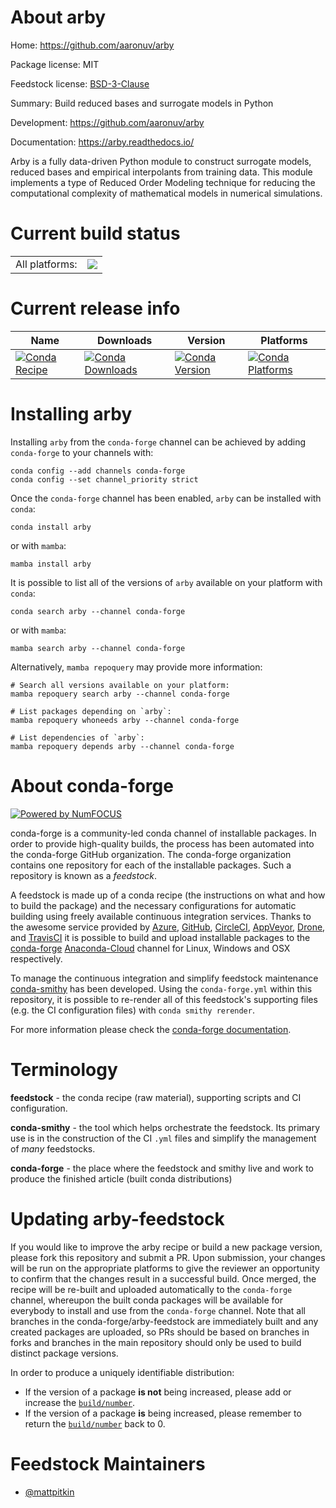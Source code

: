 About arby
==========

Home: https://github.com/aaronuv/arby

Package license: MIT

Feedstock license: [BSD-3-Clause](https://github.com/conda-forge/arby-feedstock/blob/main/LICENSE.txt)

Summary: Build reduced bases and surrogate models in Python

Development: https://github.com/aaronuv/arby

Documentation: https://arby.readthedocs.io/

Arby is a fully data-driven Python module to construct surrogate models,
reduced bases and empirical interpolants from training data. This module
implements a type of Reduced Order Modeling technique for reducing the
computational complexity of mathematical models in numerical simulations.


Current build status
====================


<table><tr><td>All platforms:</td>
    <td>
      <a href="https://dev.azure.com/conda-forge/feedstock-builds/_build/latest?definitionId=16962&branchName=main">
        <img src="https://dev.azure.com/conda-forge/feedstock-builds/_apis/build/status/arby-feedstock?branchName=main">
      </a>
    </td>
  </tr>
</table>

Current release info
====================

| Name | Downloads | Version | Platforms |
| --- | --- | --- | --- |
| [![Conda Recipe](https://img.shields.io/badge/recipe-arby-green.svg)](https://anaconda.org/conda-forge/arby) | [![Conda Downloads](https://img.shields.io/conda/dn/conda-forge/arby.svg)](https://anaconda.org/conda-forge/arby) | [![Conda Version](https://img.shields.io/conda/vn/conda-forge/arby.svg)](https://anaconda.org/conda-forge/arby) | [![Conda Platforms](https://img.shields.io/conda/pn/conda-forge/arby.svg)](https://anaconda.org/conda-forge/arby) |

Installing arby
===============

Installing `arby` from the `conda-forge` channel can be achieved by adding `conda-forge` to your channels with:

```
conda config --add channels conda-forge
conda config --set channel_priority strict
```

Once the `conda-forge` channel has been enabled, `arby` can be installed with `conda`:

```
conda install arby
```

or with `mamba`:

```
mamba install arby
```

It is possible to list all of the versions of `arby` available on your platform with `conda`:

```
conda search arby --channel conda-forge
```

or with `mamba`:

```
mamba search arby --channel conda-forge
```

Alternatively, `mamba repoquery` may provide more information:

```
# Search all versions available on your platform:
mamba repoquery search arby --channel conda-forge

# List packages depending on `arby`:
mamba repoquery whoneeds arby --channel conda-forge

# List dependencies of `arby`:
mamba repoquery depends arby --channel conda-forge
```


About conda-forge
=================

[![Powered by
NumFOCUS](https://img.shields.io/badge/powered%20by-NumFOCUS-orange.svg?style=flat&colorA=E1523D&colorB=007D8A)](https://numfocus.org)

conda-forge is a community-led conda channel of installable packages.
In order to provide high-quality builds, the process has been automated into the
conda-forge GitHub organization. The conda-forge organization contains one repository
for each of the installable packages. Such a repository is known as a *feedstock*.

A feedstock is made up of a conda recipe (the instructions on what and how to build
the package) and the necessary configurations for automatic building using freely
available continuous integration services. Thanks to the awesome service provided by
[Azure](https://azure.microsoft.com/en-us/services/devops/), [GitHub](https://github.com/),
[CircleCI](https://circleci.com/), [AppVeyor](https://www.appveyor.com/),
[Drone](https://cloud.drone.io/welcome), and [TravisCI](https://travis-ci.com/)
it is possible to build and upload installable packages to the
[conda-forge](https://anaconda.org/conda-forge) [Anaconda-Cloud](https://anaconda.org/)
channel for Linux, Windows and OSX respectively.

To manage the continuous integration and simplify feedstock maintenance
[conda-smithy](https://github.com/conda-forge/conda-smithy) has been developed.
Using the ``conda-forge.yml`` within this repository, it is possible to re-render all of
this feedstock's supporting files (e.g. the CI configuration files) with ``conda smithy rerender``.

For more information please check the [conda-forge documentation](https://conda-forge.org/docs/).

Terminology
===========

**feedstock** - the conda recipe (raw material), supporting scripts and CI configuration.

**conda-smithy** - the tool which helps orchestrate the feedstock.
                   Its primary use is in the construction of the CI ``.yml`` files
                   and simplify the management of *many* feedstocks.

**conda-forge** - the place where the feedstock and smithy live and work to
                  produce the finished article (built conda distributions)


Updating arby-feedstock
=======================

If you would like to improve the arby recipe or build a new
package version, please fork this repository and submit a PR. Upon submission,
your changes will be run on the appropriate platforms to give the reviewer an
opportunity to confirm that the changes result in a successful build. Once
merged, the recipe will be re-built and uploaded automatically to the
`conda-forge` channel, whereupon the built conda packages will be available for
everybody to install and use from the `conda-forge` channel.
Note that all branches in the conda-forge/arby-feedstock are
immediately built and any created packages are uploaded, so PRs should be based
on branches in forks and branches in the main repository should only be used to
build distinct package versions.

In order to produce a uniquely identifiable distribution:
 * If the version of a package **is not** being increased, please add or increase
   the [``build/number``](https://docs.conda.io/projects/conda-build/en/latest/resources/define-metadata.html#build-number-and-string).
 * If the version of a package **is** being increased, please remember to return
   the [``build/number``](https://docs.conda.io/projects/conda-build/en/latest/resources/define-metadata.html#build-number-and-string)
   back to 0.

Feedstock Maintainers
=====================

* [@mattpitkin](https://github.com/mattpitkin/)

